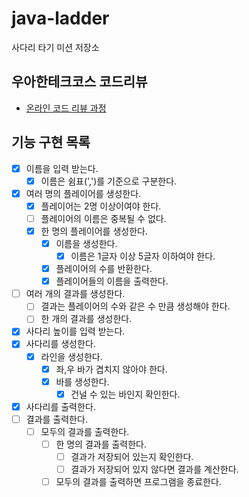 # java-ladder

사다리 타기 미션 저장소

## 우아한테크코스 코드리뷰

- [온라인 코드 리뷰 과정](https://github.com/woowacourse/woowacourse-docs/blob/master/maincourse/README.md)

## 기능 구현 목록

- [x] 이름을 입력 받는다.
  - [x] 이름은 쉼표(',')를 기준으로 구분한다.
- [x] 여러 명의 플레이어를 생성한다.
  - [x] 플레이어는 2명 이상이여야 한다.
  - [ ] 플레이어의 이름은 중복될 수 없다.
  - [x] 한 명의 플레이어를 생성한다.
    - [x] 이름을 생성한다.
      - [x] 이름은 1글자 이상 5글자 이하여야 한다.
    - [x] 플레이어의 수를 반환한다.
    - [x] 플레이어들의 이름을 출력한다.
-[ ] 여러 개의 결과를 생성한다.
  - [ ] 결과는 플레이어의 수와 같은 수 만큼 생성해야 한다.
  - [ ] 한 개의 결과를 생성한다.
- [x] 사다리 높이를 입력 받는다.
- [x] 사다리를 생성한다.
  - [x] 라인을 생성한다.
    - [x] 좌,우 바가 겹치지 않아야 한다.
    - [x] 바를 생성한다.
      - [x] 건널 수 있는 바인지 확인한다.
- [x] 사다리를 출력한다.
- [ ] 결과를 출력한다.
  - [ ] 모두의 결과를 출력한다.
    - [ ] 한 명의 결과를 출력한다.
      - [ ] 결과가 저장되어 있는지 확인한다.
      - [ ] 결과가 저장되어 있지 않다면 결과를 계산한다.
    - [ ] 모두의 결과를 출력하면 프로그램을 종료한다.
